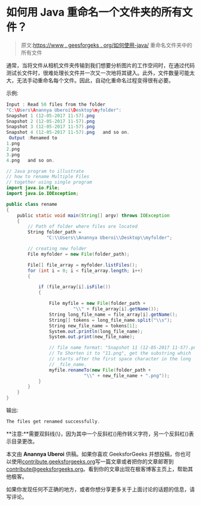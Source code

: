 # 如何用 Java 重命名一个文件夹的所有文件？

> 原文:[https://www . geesforgeks . org/如何使用-java/](https://www.geeksforgeeks.org/how-to-rename-all-files-of-a-folder-using-java/) 重命名文件夹中的所有文件

通常，当将文件从相机文件夹传输到我们想要分析图片的工作空间时，在通过代码测试长文件时，很难处理长文件并一次又一次地将其键入。此外，文件数量可能太大，无法手动重命名每个文件。因此，自动化重命名过程变得很有必要。

示例:

```java
Input : Read 50 files from the folder 
"C:\Users\Anannya Uberoi\Desktop\myfolder":
Snapshot 1 (12-05-2017 11-57).png
Snapshot 2 (12-05-2017 11-57).png
Snapshot 3 (12-05-2017 11-57).png
Snapshot 4 (12-05-2017 11-57).png   and so on.
 Output :Renamed to
1.png
2.png
3.png
4.png   and so on.

```

```java
// Java program to illustrate
// how to rename Multiple Files
// together using single program
import java.io.File;
import java.io.IOException;

public class rename
{
    public static void main(String[] argv) throws IOException
    {
        // Path of folder where files are located
        String folder_path =
               "C:\\Users\\Anannya Uberoi\\Desktop\\myfolder";

        // creating new folder
        File myfolder = new File(folder_path);

        File[] file_array = myfolder.listFiles();
        for (int i = 0; i < file_array.length; i++)
        {

            if (file_array[i].isFile())
            {

                File myfile = new File(folder_path +
                         "\\" + file_array[i].getName());
                String long_file_name = file_array[i].getName();
                String[] tokens = long_file_name.split("\\s");
                String new_file_name = tokens[1];
                System.out.println(long_file_name);
                System.out.print(new_file_name);

                // file name format: "Snapshot 11 (12-05-2017 11-57).png"
                // To Shorten it to "11.png", get the substring which
                // starts after the first space character in the long
                // _file_name.
                myfile.renameTo(new File(folder_path +
                             "\\" + new_file_name + ".png"));
            }
        }
    }
}
```

输出:

```java
The files get renamed successfully.

```

**注意:**需要双斜线(\\)，因为其中一个反斜杠(\)用作转义字符，另一个反斜杠(\)表示目录更改。

本文由 **Anannya Uberoi** 供稿。如果你喜欢 GeeksforGeeks 并想投稿，你也可以使用[contribute.geeksforgeeks.org](http://www.contribute.geeksforgeeks.org)写一篇文章或者把你的文章邮寄到 contribute@geeksforgeeks.org。看到你的文章出现在极客博客主页上，帮助其他极客。

如果你发现任何不正确的地方，或者你想分享更多关于上面讨论的话题的信息，请写评论。